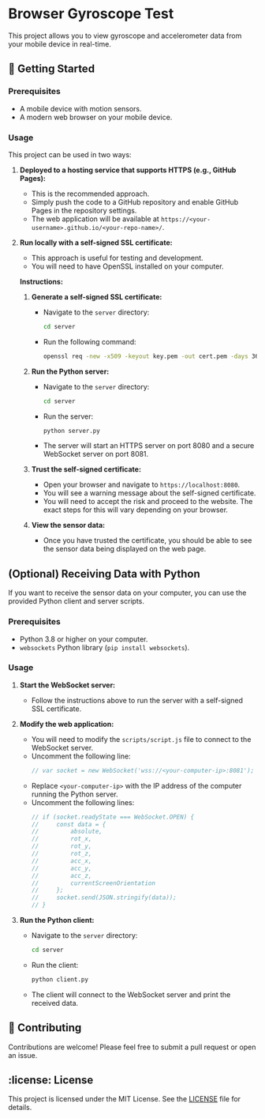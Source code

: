 # Browser Gyroscope Test

This project allows you to view gyroscope and accelerometer data from your mobile device in real-time.

## :rocket: Getting Started

### Prerequisites

-   A mobile device with motion sensors.
-   A modern web browser on your mobile device.

### Usage

This project can be used in two ways:

1.  **Deployed to a hosting service that supports HTTPS (e.g., GitHub Pages):**
    -   This is the recommended approach.
    -   Simply push the code to a GitHub repository and enable GitHub Pages in the repository settings.
    -   The web application will be available at `https://<your-username>.github.io/<your-repo-name>/`.

2.  **Run locally with a self-signed SSL certificate:**
    -   This approach is useful for testing and development.
    -   You will need to have OpenSSL installed on your computer.

    **Instructions:**

    1.  **Generate a self-signed SSL certificate:**
        -   Navigate to the `server` directory:
            ```bash
            cd server
            ```
        -   Run the following command:
            ```bash
            openssl req -new -x509 -keyout key.pem -out cert.pem -days 365 -nodes -subj "/C=US/ST=CA/L=San Francisco/O=My Company/OU=My Department/CN=localhost"
            ```

    2.  **Run the Python server:**
        -   Navigate to the `server` directory:
            ```bash
            cd server
            ```
        -   Run the server:
            ```bash
            python server.py
            ```
        -   The server will start an HTTPS server on port 8080 and a secure WebSocket server on port 8081.

    3.  **Trust the self-signed certificate:**
        -   Open your browser and navigate to `https://localhost:8080`.
        -   You will see a warning message about the self-signed certificate.
        -   You will need to accept the risk and proceed to the website. The exact steps for this will vary depending on your browser.

    4.  **View the sensor data:**
        -   Once you have trusted the certificate, you should be able to see the sensor data being displayed on the web page.

## (Optional) Receiving Data with Python

If you want to receive the sensor data on your computer, you can use the provided Python client and server scripts.

### Prerequisites

-   Python 3.8 or higher on your computer.
-   `websockets` Python library (`pip install websockets`).

### Usage

1.  **Start the WebSocket server:**
    -   Follow the instructions above to run the server with a self-signed SSL certificate.

2.  **Modify the web application:**
    -   You will need to modify the `scripts/script.js` file to connect to the WebSocket server.
    -   Uncomment the following line:
        ```javascript
        // var socket = new WebSocket('wss://<your-computer-ip>:8081');
        ```
    -   Replace `<your-computer-ip>` with the IP address of the computer running the Python server.
    -   Uncomment the following lines:
        ```javascript
        // if (socket.readyState === WebSocket.OPEN) {
        //     const data = {
        //         absolute,
        //         rot_x,
        //         rot_y,
        //         rot_z,
        //         acc_x,
        //         acc_y,
        //         acc_z,
        //         currentScreenOrientation
        //     };
        //     socket.send(JSON.stringify(data));
        // }
        ```

3.  **Run the Python client:**
    -   Navigate to the `server` directory:
        ```bash
        cd server
        ```
    -   Run the client:
        ```bash
        python client.py
        ```
    -   The client will connect to the WebSocket server and print the received data.

## :handshake: Contributing

Contributions are welcome! Please feel free to submit a pull request or open an issue.

## :license: License

This project is licensed under the MIT License. See the [LICENSE](LICENSE) file for details.
